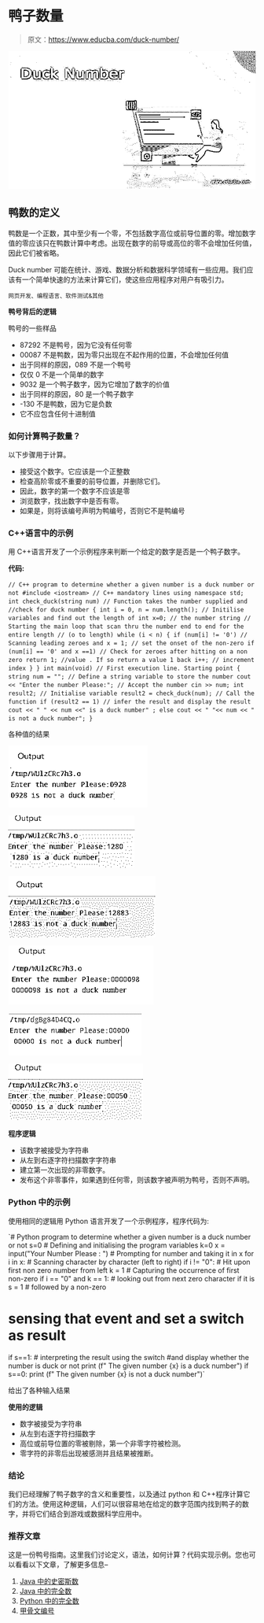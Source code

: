 # 鸭子数量

> 原文：<https://www.educba.com/duck-number/>

![Duck Number](img/55be8fd3a409f96c161d7e48c5312679.png)



## 鸭数的定义

鸭数是一个正数，其中至少有一个零，不包括数字高位或前导位置的零。增加数字值的零应该只在鸭数计算中考虑。出现在数字的前导或高位的零不会增加任何值，因此它们被省略。

Duck number 可能在统计、游戏、数据分析和数据科学领域有一些应用。我们应该有一个简单快速的方法来计算它们，使这些应用程序对用户有吸引力。

<small>网页开发、编程语言、软件测试&其他</small>

**鸭号背后的逻辑**

鸭号的一些样品

*   87292 不是鸭号，因为它没有任何零
*   00087 不是鸭数，因为零只出现在不起作用的位置，不会增加任何值
*   出于同样的原因，089 不是一个鸭号
*   仅仅 0 不是一个简单的数字
*   9032 是一个鸭子数字，因为它增加了数字的价值
*   出于同样的原因，80 是一个鸭子数字
*   -130 不是鸭数，因为它是负数
*   它不应包含任何十进制值

### 如何计算鸭子数量？

以下步骤用于计算。

*   接受这个数字。它应该是一个正整数
*   检查高阶零或不重要的前导位置，并删除它们。
*   因此，数字的第一个数字不应该是零
*   浏览数字，找出数字中是否有零。
*   如果是，则将该编号声明为鸭编号，否则它不是鸭编号

### C++语言中的示例

用 C++语言开发了一个示例程序来判断一个给定的数字是否是一个鸭子数字。

**代码:**

`// C++ program to determine whether a given number is a duck number or not
#include <iostream> // C++ mandatory lines
using namespace std;
int check_duck(string num) // Function takes the number supplied and
//check for duck number
{
int i = 0, n = num.length(); // Initilise variables and find out the length of
int x=0; // the number string
// Starting the main loop that scan thru the number end to end for the entire length
// (o to length)
while (i < n) {
if (num[i] != '0') // Scanning leading zeroes and
x = 1; // set the onset of the non-zero
if (num[i] == '0' and x ==1) // Check for zeroes after hitting on a non zero
return 1; //value . If so return a value 1 back
i++; // increment index
}
}
int main(void) // First execution line. Starting point
{
string num = ""; // Define a string variable to store the number
cout << "Enter the number Please:"; // Accept the number
cin >> num;
int result2; // Initialise variable
result2 = check_duck(num); // Call the function
if (result2 == 1) // infer the result and display the result
cout << " " << num <<" is a duck number" ;
else
cout << " "<< num << " is not a duck number";
}`

各种值的结果

![duck number 1](img/53f8907b2b9f761943176ae977889e5c.png)



![duck number 2](img/3c6db1d67768f08f0f99a2094f916e04.png)



![duck number 3](img/454bb9f914752356db99bef0758c3a83.png)



![output](img/10e7f11906f40a1142df7cc6703180f0.png)



![output 1](img/d57779f54ded1f9a3929bf9d06e69658.png)



![output 2](img/cd50db2848fc40b579c93236b59c7444.png)



**程序逻辑**

*   该数字被接受为字符串
*   从左到右逐字符扫描数字字符串
*   建立第一次出现的非零数字。
*   发布这个非零事件，如果遇到任何零，则该数字被声明为鸭号，否则不声明。

### Python 中的示例

使用相同的逻辑用 Python 语言开发了一个示例程序，程序代码为:

`# Python program to determine whether a given number is a duck number or not
s=0 # Defining and initialising the program variables
k=0
x = input("Your Number Please : ") # Prompting for number and taking it in x
for i in x: # Scanning character by character (left to right)
if i != "0": # Hit upon first non zero number from left
k = 1 # Capturing the occurrence of first non-zero
if i == "0" and k == 1: # looking out from next zero character if it is
s = 1 # followed by a non-zero
# sensing that event and set a switch as result
if s==1: # interpreting the result using the switch
#and display whether the number is duck or not
print (f" The given number {x} is a duck number")
if s==0:
print (f" The given number {x} is not a duck number")`

给出了各种输入结果

**使用的逻辑**

*   数字被接受为字符串
*   从左到右逐字符扫描数字
*   高位或前导位置的零被剔除，第一个非零字符被检测。
*   零字符的非零后出现被感测并且结果被推断。

### 结论

我们已经理解了鸭子数字的含义和重要性，以及通过 python 和 C++程序计算它们的方法。使用这种逻辑，人们可以很容易地在给定的数字范围内找到鸭子的数字，并将它们结合到游戏或数据科学应用中。

### 推荐文章

这是一份鸭号指南。这里我们讨论定义，语法，如何计算？代码实现示例。您也可以看看以下文章，了解更多信息–

1.  [Java 中的史密斯数](https://www.educba.com/smith-number-in-java/)
2.  [Java 中的完全数](https://www.educba.com/perfect-number-in-java/)
3.  [Python 中的完全数](https://www.educba.com/perfect-number-in-python/)
4.  [甲骨文编号](https://www.educba.com/oracle-number/)





